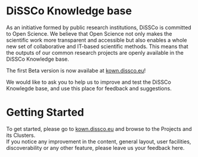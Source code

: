 # DiSSCo Knowledge base
As an initiative formed by public research institutions, DiSSCo is committed to Open Science. We believe that Open Science not only makes the scientific work more transparent and accessible but also enables a whole new set of collaborative and IT-based scientific methods. This means that the outputs of our common research projects are openly available in the DiSSCo Knowledge base.

The first Beta version is now availabe at [kown.dissco.eu](https://know.dissco.eu/)!  

We would like to ask you to help us to improve and test the DiSSCo Knowlegde base, and use this place for feedback and suggestions.
# Getting Started
To get started, please go to [kown.dissco.eu](https://know.dissco.eu/) and browse to the Projects and its Clusters.  
If you notice any improvement in the content, general layout, user facilities, discoverability or any other feature, please leave us your feedback here.

